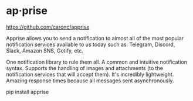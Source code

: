 
# ap·prise

https://github.com/caronc/apprise 

Apprise allows you to send a notification to almost all of the most popular notification services available to us today such as: Telegram, Discord, Slack, Amazon SNS, Gotify, etc.

One notification library to rule them all.
A common and intuitive notification syntax.
Supports the handling of images and attachments (to the notification services that will accept them).
It's incredibly lightweight.
Amazing response times because all messages sent asynchronously.

pip install apprise


